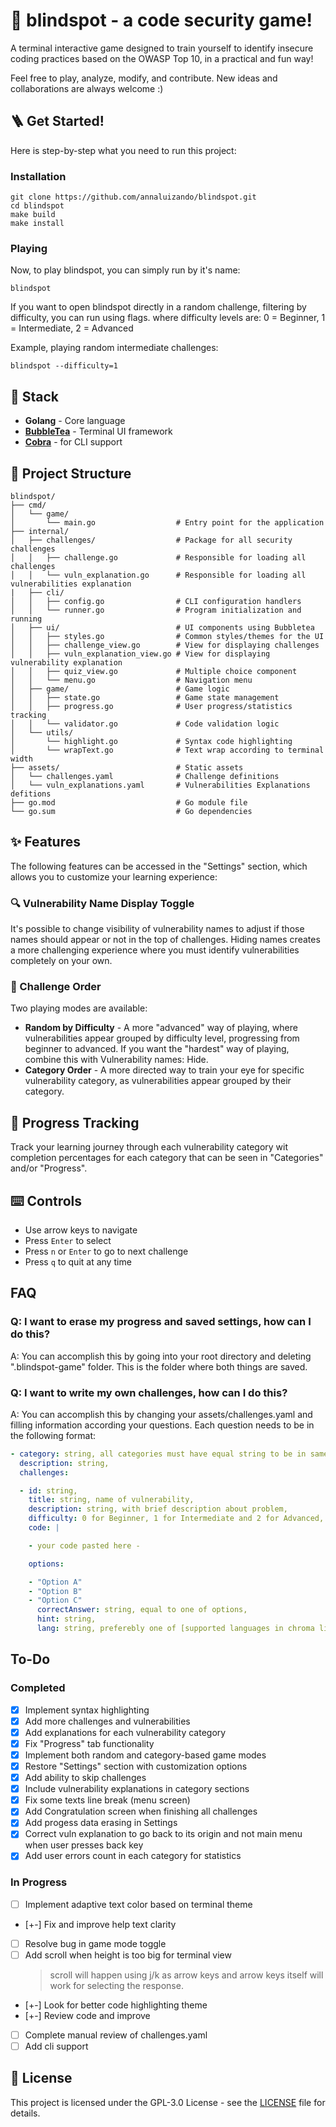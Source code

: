 # 🔦 blindspot - a code security game!

A terminal interactive game designed to train yourself to identify insecure coding practices based on the OWASP Top 10, in a practical and fun way!

Feel free to play, analyze, modify, and contribute. New ideas and collaborations are always welcome :)

## 🪜 Get Started!

Here is step-by-step what you need to run this project:

### Installation

```
git clone https://github.com/annaluizando/blindspot.git
cd blindspot
make build
make install
```

### Playing

Now, to play blindspot, you can simply run by it's name:

```
blindspot
```

If you want to open blindspot directly in a random challenge, filtering by difficulty, you can run using flags.
where difficulty levels are:
0 = Beginner,
1 = Intermediate,
2 = Advanced

Example, playing random intermediate challenges:

```
blindspot --difficulty=1
```

## 🔧 Stack

- **Golang** - Core language
- [**BubbleTea**](https://github.com/charmbracelet/bubbletea) - Terminal UI framework
- [**Cobra**](https://github.com/spf13/cobra) - for CLI support

## 📁 Project Structure

```
blindspot/
├── cmd/
│   └── game/
│       └── main.go                  # Entry point for the application
├── internal/
│   ├── challenges/                  # Package for all security challenges
│   │   ├── challenge.go             # Responsible for loading all challenges
│   │   └── vuln_explanation.go      # Responsible for loading all vulnerabilities explanation
|   ├── cli/
│   │   ├── config.go                # CLI configuration handlers
│   │   └── runner.go                # Program initialization and running
│   ├── ui/                          # UI components using Bubbletea
│   │   ├── styles.go                # Common styles/themes for the UI
│   │   ├── challenge_view.go        # View for displaying challenges
│   │   ├── vuln_explanation_view.go # View for displaying vulnerability explanation
│   │   ├── quiz_view.go             # Multiple choice component
│   │   └── menu.go                  # Navigation menu
│   ├── game/                        # Game logic
│   │   ├── state.go                 # Game state management
│   │   ├── progress.go              # User progress/statistics tracking
│   │   └── validator.go             # Code validation logic
│   └── utils/
│       └── highlight.go             # Syntax code highlighting
│       └── wrapText.go              # Text wrap according to terminal  width
├── assets/                          # Static assets
│   └── challenges.yaml              # Challenge definitions
│   └── vuln_explanations.yaml       # Vulnerabilities Explanations defitions
├── go.mod                           # Go module file
└── go.sum                           # Go dependencies
```

## ✨ Features

The following features can be accessed in the "Settings" section, which allows you to customize your learning experience:

### 🔍 Vulnerability Name Display Toggle

It's possible to change visibility of vulnerability names to adjust if those names should appear or not in the top of challenges.
Hiding names creates a more challenging experience where you must identify vulnerabilities completely on your own.

### 🔄 Challenge Order

Two playing modes are available:

- **Random by Difficulty** - A more "advanced" way of playing, where vulnerabilities appear grouped by difficulty level, progressing from beginner to advanced. If you want the "hardest" way of playing, combine this with Vulnerability names: Hide.
- **Category Order** - A more directed way to train your eye for specific vulnerability category, as vulnerabilities appear grouped by their category.

## 📝 Progress Tracking

Track your learning journey through each vulnerability category wit completion percentages for each category that can be seen in "Categories" and/or "Progress".

## ⌨️ Controls

- Use arrow keys to navigate
- Press `Enter` to select
- Press `n` or `Enter` to go to next challenge
- Press `q` to quit at any time

## FAQ

### Q: I want to erase my progress and saved settings, how can I do this?

A: You can accomplish this by going into your root directory and deleting
".blindspot-game" folder. This is the folder where both things are saved.

### Q: I want to write my own challenges, how can I do this?

A: You can accomplish this by changing your assets/challenges.yaml and filling information according
your questions. Each question needs to be in the following format:

```yaml
- category: string, all categories must have equal string to be in same category,
  description: string,
  challenges:

  - id: string,
    title: string, name of vulnerability,
    description: string, with brief description about problem,
    difficulty: 0 for Beginner, 1 for Intermediate and 2 for Advanced,
    code: |

    - your code pasted here -

    options:

    - "Option A"
    - "Option B"
    - "Option C"
      correctAnswer: string, equal to one of options,
      hint: string,
      lang: string, preferebly one of [supported languages in chroma lib](https://github.com/alecthomas/chroma?tab=readme-ov-file#supported-languages) for code highlighthing
```

## To-Do

### Completed

- [x] Implement syntax highlighting
- [x] Add more challenges and vulnerabilities
- [x] Add explanations for each vulnerability category
- [x] Fix "Progress" tab functionality
- [x] Implement both random and category-based game modes
- [x] Restore "Settings" section with customization options
- [x] Add ability to skip challenges
- [x] Include vulnerability explanations in category sections
- [x] Fix some texts line break (menu screen)
- [x] Add Congratulation screen when finishing all challenges
- [x] Add progess data erasing in Settings
- [x] Correct vuln explanation to go back to its origin and not main menu when user presses back key
- [x] Add user errors count in each category for statistics

### In Progress

- [ ] Implement adaptive text color based on terminal theme
- [+-] Fix and improve help text clarity
- [ ] Resolve bug in game mode toggle
- [ ] Add scroll when height is too big for terminal view
  > scroll will happen using j/k as arrow keys and arrow keys itself will work for
  > selecting the response.
- [+-] Look for better code highlighting theme
- [+-] Review code and improve
- [ ] Complete manual review of challenges.yaml
- [ ] Add cli support

## 📜 License

This project is licensed under the GPL-3.0 License - see the [LICENSE](LICENSE) file for details.

